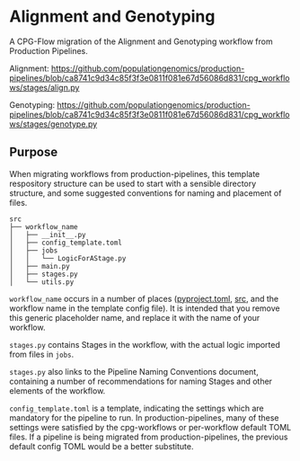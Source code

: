 # Alignment and Genotyping

A CPG-Flow migration of the Alignment and Genotyping workflow from Production Pipelines.

Alignment: https://github.com/populationgenomics/production-pipelines/blob/ca8741c9d34c85f3f3e0811f081e67d56086d831/cpg_workflows/stages/align.py

Genotyping: https://github.com/populationgenomics/production-pipelines/blob/ca8741c9d34c85f3f3e0811f081e67d56086d831/cpg_workflows/stages/genotype.py

## Purpose

When migrating workflows from production-pipelines, this template respository structure can be used to start with a
sensible directory structure, and some suggested conventions for naming and placement of files.

```commandline
src
├── workflow_name
│   ├── __init__.py
│   ├── config_template.toml
│   ├── jobs
│   │   └── LogicForAStage.py
│   ├── main.py
│   ├── stages.py
│   └── utils.py
```

`workflow_name` occurs in a number of places ([pyproject.toml](pyproject.toml), [src](src), and the workflow name in the
template config file). It is intended that you remove this generic placeholder name, and replace it with the name of
your workflow.

`stages.py` contains Stages in the workflow, with the actual logic imported from files in `jobs`.

`stages.py` also links to the Pipeline Naming Conventions document, containing a number of recommendations for naming
Stages and other elements of the workflow.

`config_template.toml` is a template, indicating the settings which are mandatory for the pipeline to run. In
production-pipelines, many of these settings were satisfied by the cpg-workflows or per-workflow default TOML files. If
a pipeline is being migrated from production-pipelines, the previous default config TOML would be a better substitute.
